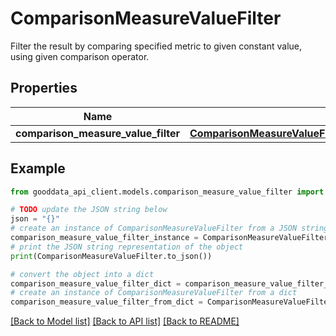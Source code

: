 # ComparisonMeasureValueFilter

Filter the result by comparing specified metric to given constant value, using given comparison operator.

## Properties

Name | Type | Description | Notes
------------ | ------------- | ------------- | -------------
**comparison_measure_value_filter** | [**ComparisonMeasureValueFilterComparisonMeasureValueFilter**](ComparisonMeasureValueFilterComparisonMeasureValueFilter.md) |  | 

## Example

```python
from gooddata_api_client.models.comparison_measure_value_filter import ComparisonMeasureValueFilter

# TODO update the JSON string below
json = "{}"
# create an instance of ComparisonMeasureValueFilter from a JSON string
comparison_measure_value_filter_instance = ComparisonMeasureValueFilter.from_json(json)
# print the JSON string representation of the object
print(ComparisonMeasureValueFilter.to_json())

# convert the object into a dict
comparison_measure_value_filter_dict = comparison_measure_value_filter_instance.to_dict()
# create an instance of ComparisonMeasureValueFilter from a dict
comparison_measure_value_filter_from_dict = ComparisonMeasureValueFilter.from_dict(comparison_measure_value_filter_dict)
```
[[Back to Model list]](../README.md#documentation-for-models) [[Back to API list]](../README.md#documentation-for-api-endpoints) [[Back to README]](../README.md)


